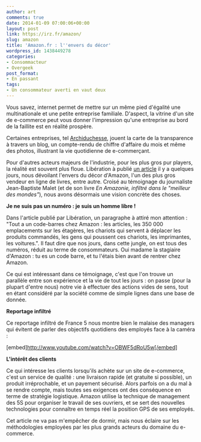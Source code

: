 ```yaml
---
author: art
comments: true
date: 2014-01-09 07:00:06+00:00
layout: post
link: https://irz.fr/amazon/
slug: amazon
title: 'Amazon.fr : l''envers du décor'
wordpress_id: 1438449278
categories:
- Consommacteur
- Overgeek
post_format:
- En passant
tags:
- Un consommateur averti en vaut deux
---
```


Vous savez, internet permet de mettre sur un même pied d'égalité une multinationale et une petite entreprise familiale. D'aspect, la vitrine d'un site de e-commerce peut vous donner l'impression qu'une entreprise au bord de la faillite est en réalité prospère. 

Certaines entreprises, tel [Archiduchesse](http://archiduchesse.com/), jouent la carte de la transparence à travers un blog, un compte-rendu de chiffre d'affaire du mois et même des photos, illustrant la vie quotidienne de e-commerçant.

Pour d'autres acteurs majeurs de l'industrie, pour les plus gros pur players, la réalité est souvent plus floue. Libération à publié [un article](http://www.liberation.fr/economie/2013/12/17/une-employee-d-amazon-raconte-la-peur-organisee_967185) il y a quelques jours, nous dévoilant l'envers du décor d'Amazon, l'un des plus gros vendeur en ligne de livres, entre autre. Croisé au témoignage du journaliste Jean-Baptiste Malet (et de son livre _En Amazonie, infiltré dans le "meilleur des mondes"_), nous avons désormais une vision concrète des choses.

**Je ne suis pas un numéro : je suis un homme libre !**

Dans l'article publié par Libération, un paragraphe à attiré mon attention : "Tout a un code-barres chez Amazon : les articles, les 350 000 emplacements sur les étagères, les chariots qui servent à déplacer les produits commandés, les gens qui poussent ces chariots, les imprimantes, les voitures.". Il faut dire que nos jours, dans cette jungle, on est tous des numéros, réduit au terme de consommateurs. Oui madame la stagiaire d'Amazon : tu es un code barre, et tu l'étais bien avant de rentrer chez Amazon.

Ce qui est intéressant dans ce témoignage, c'est que l'on trouve un parallèle entre son expérience et la vie de tout les jours : on passe (pour la plupart d'entre nous) notre vie à effectuer des actions vides de sens, tout en étant considéré par la société comme de simple lignes dans une base de donnée.

**Reportage infiltré**

Ce reportage infiltré de France 5 nous montre bien le malaise des managers qui évitent de parler des objectifs quotidiens des employés face à la caméra :

[embed]http://www.youtube.com/watch?v=OBWF5dRoU5w[/embed]

**L'intérêt des clients**

Ce qui intéresse les clients lorsqu'ils achète sur un site de e-commerce, c'est un service de qualité : une livraison rapide (et gratuite si possible), un produit irréprochable, et un payement sécurisé. Alors parfois on a du mal à se rendre compte, mais toutes ses exigences ont des conséquence en terme de stratégie logistique. Amazon utilise la technique de management des 5S pour organiser le travail de ses ouvriers, et se sert des nouvelles technologies pour connaître en temps réel la position GPS de ses employés.

Cet article ne va pas m'empêcher de dormir, mais nous éclaire sur les méthodologies employées par les plus grands acteurs du domaine du e-commerce.


